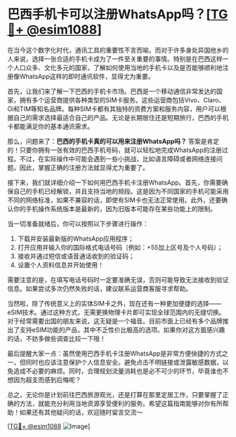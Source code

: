 # 巴西手机卡可以注册WhatsApp吗？[[TG💪+ @esim1088](https://t.me/s/esim1088)]

在当今这个数字化时代，通讯工具的重要性不言而喻。而对于许多身处异国他乡的人来说，选择一张合适的手机卡成为了一件至关重要的事情。特别是在巴西这样一个人口众多、文化多元的国家，了解如何使用当地的手机卡以及是否能够顺利地注册像WhatsApp这样的即时通讯软件，显得尤为重要。

首先，让我们来了解一下巴西的手机卡市场。巴西是一个移动通信非常发达的国家，拥有多个运营商提供各种类型的SIM卡服务。这些运营商包括Vivo、Claro、Oi和TIM等知名品牌。每种SIM卡都有其独特的资费方案和服务内容，用户可以根据自己的需求选择最适合自己的产品。无论是长期居住还是短期旅行，巴西的手机卡都能满足你的基本通讯需求。

那么，问题来了：**巴西的手机卡真的可以用来注册WhatsApp吗？** 答案是肯定的！只要你拥有一张有效的巴西手机号码，就可以轻松地完成WhatsApp的注册过程。不过，在实际操作中可能会遇到一些小挑战，比如语言障碍或者网络连接问题。因此，掌握正确的注册方法就显得尤为重要了。

接下来，我们就详细介绍一下如何用巴西手机卡注册WhatsApp。首先，你需要确保自己的手机已经解锁，并且支持当地的频段。这是因为不同国家的手机可能采用不同的网络标准，如果不兼容的话，即使有SIM卡也无法正常使用。此外，还要确认你的手机操作系统版本是最新的，因为旧版本可能存在某些功能上的限制。

当一切准备就绪后，你可以按照以下步骤进行操作：
1. 下载并安装最新版的WhatsApp应用程序；
2. 打开应用并输入你的国际格式电话号码（例如：+55加上区号及个人号码）；
3. 接收并通过短信或语音通话收到的验证码；
4. 设置个人资料信息并开始使用！

需要注意的是，在填写电话号码时一定要准确无误，否则可能导致无法接收到验证信息。如果尝试多次仍然失败的话，建议联系运营商客服寻求帮助。

当然啦，除了传统意义上的实体SIM卡之外，现在还有一种更加便捷的选择——eSIM技术。通过这种方式，无需更换物理卡片即可实现全球范围内的无缝切换。对于经常需要出国的朋友来说，这无疑是一个福音。目前市面上已经有多个品牌推出了支持eSIM功能的产品，其中不乏性价比极高的选项。如果你对这方面感兴趣的话，不妨多做些调查比较一下哦！

最后提醒大家一点：虽然使用巴西手机卡注册WhatsApp是非常方便快捷的方式之一，但同时也应该注意保护个人信息安全。避免点击不明链接或泄露敏感数据，以免造成不必要的麻烦。同时，合理规划流量消耗也是必不可少的环节，毕竟谁也不想因为超支而感到后悔呢？

总之，无论你是计划前往巴西旅游观光，还是打算在那里定居工作，只要掌握了正确的方法，就能充分利用当地资源享受便利的服务。希望这篇指南能够对你有所帮助！如果还有其他疑问的话，欢迎随时留言交流～ 

[[TG💪+ @esim1088](https://t.me/s/esim1088) ![Image](https://i.postimg.cc/4NQfJmqS/Snipaste-2025-05-13-00-14-12.png)]